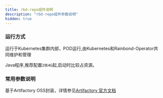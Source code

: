 ```yaml
---
title: rbd-repo组件说明
description: "rbd-repo组件参数说明"
hidden: true
---
```


### 运行方式
 
运行于Kubernetes集群内部，POD运行,由Kubernetes和Rainbond-Operator共同维护和管理

Java程序,推荐配置`2核4G`起,启动时比较占资源。


### 常用参数说明

基于Artifactory OSS封装，详情参见[Artifactory 官方文档](https://jfrog.com/open-source/)
